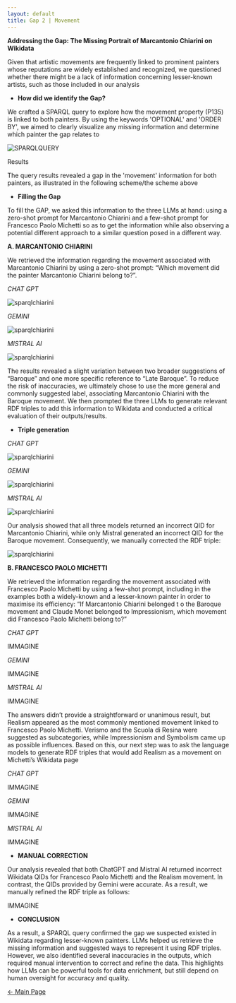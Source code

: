 ```yaml
---
layout: default
title: Gap 2 | Movement
---
```


**Addressing the Gap: The Missing Portrait of Marcantonio Chiarini on Wikidata**

Given that artistic movements are frequently linked to prominent painters whose reputations are widely established and recognized, we questioned whether there might be a lack of information concerning lesser-known artists, such as those included in our analysis

- **How did we identify the Gap?**

We crafted a SPARQL query to explore how the movement property (P135) is linked to both painters. By using the keywords 'OPTIONAL' and 'ORDER BY', we aimed to clearly visualize any missing information and determine which painter the gap relates to

![SPARQLQUERY](/abremipainters/assets/images/Immagine5.jpg)


Results 

The query results revealed a gap in the 'movement' information for both painters, as illustrated in the following scheme/the scheme above

- **Filling the Gap**

To fill the GAP, we asked this information to the three LLMs at hand: using a zero-shot prompt for Marcantonio Chiarini and a few-shot prompt for Francesco Paolo Michetti so as to get the information while also observing a potential different approach to a similar question posed in a different way.

**A. MARCANTONIO CHIARINI**

We retrieved the information regarding the movement associated with Marcantonio Chiarini by using a zero-shot prompt: “Which movement did the painter Marcantonio Chiarini belong to?”.


*CHAT GPT*

![sparqlchiarini](/abremipainters/assets/images/Immagine8.jpg)

*GEMINI*
   
![sparqlchiarini](/abremipainters/assets/images/Immagine9.jpg)
 
*MISTRAL AI*

![sparqlchiarini](/abremipainters/assets/images/Immagine10.jpg)

The results revealed a slight variation between two broader suggestions of “Baroque” and one more specific reference to “Late Baroque”. To reduce the risk of inaccuracies, we ultimately chose to use the more general and commonly suggested label, associating Marcantonio Chiarini with the Baroque movement. We then prompted the three LLMs to generate relevant RDF triples to add this information to Wikidata and conducted a critical evaluation of their outputs/results.

- **Triple generation**

*CHAT GPT*

![sparqlchiarini](/abremipainters/assets/images/CHIARINI1.png)

*GEMINI*

![sparqlchiarini](/abremipainters/assets/images/CHIARINI2.png)

*MISTRAL AI*

![sparqlchiarini](/abremipainters/assets/images/CHIARINI3.png)

Our analysis showed that all three models returned an incorrect QID for Marcantonio Chiarini, while only Mistral generated an incorrect QID for the Baroque movement. Consequently, we manually corrected the RDF triple:

![sparqlchiarini](/abremipainters/assets/images/CHIARINI4.png)


**B. FRANCESCO PAOLO MICHETTI**

We retrieved the information regarding the movement associated with Francesco Paolo Michetti by using a few-shot prompt, including in the examples both a widely-known and a lesser-known painter in order to maximise its efficiency: “If Marcantonio Chiarini belonged t
o the Baroque movement and Claude Monet belonged to Impressionism, which movement did Francesco Paolo Michetti belong to?”

*CHAT GPT*

IMMAGINE

*GEMINI*

IMMAGINE 

*MISTRAL AI*

IMMAGINE 

The answers didn’t provide a straightforward or unanimous result, but Realism appeared as the most commonly mentioned movement linked to Francesco Paolo Michetti. Verismo and the Scuola di Resina were suggested as subcategories, while Impressionism and Symbolism came up as possible influences. Based on this, our next step was to ask the language models to generate RDF triples that would add Realism as a movement on Michetti’s Wikidata page

*CHAT GPT*

IMMAGINE 

*GEMINI*

IMMAGINE 

*MISTRAL AI* 

IMMAGINE 

- **MANUAL CORRECTION**

Our analysis revealed that both ChatGPT and Mistral AI returned incorrect Wikidata QIDs for Francesco Paolo Michetti and the Realism movement. In contrast, the QIDs provided by Gemini were accurate. As a result, we manually refined the RDF triple as follows:

IMMAGINE 

- **CONCLUSION**

As a result, a SPARQL query confirmed the gap we suspected existed in Wikidata regarding lesser-known painters. LLMs helped us retrieve the missing information and suggested ways to represent it using RDF triples. However, we also identified several inaccuracies in the outputs, which required manual intervention to correct and refine the data. 
This highlights how LLMs can be powerful tools for data enrichment, but still depend on human oversight for accuracy and quality.




[← Main Page](./)
